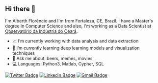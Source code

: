 

<!--
**zealberth/zealberth** is a ✨ _special_ ✨ repository because its `README.md` (this file) appears on your GitHub profile.

Here are some ideas to get you started:

- 🔭 I’m currently working on ...
- 🌱 I’m currently learning ...
- 👯 I’m looking to collaborate on ...
- 🤔 I’m looking for help with ...
- 💬 Ask me about ...
- 📫 How to reach me: ...
- 😄 Pronouns: ...
- ⚡ Fun fact: ...
-->

## Hi there 👋
I'm Alberth Florêncio and I'm from Fortaleza, CE, Brazil. I have a Master's degree in Computer Science and also, I'm working as a Data Scientist at [Observatório da Indústria do Ceará](https://www.observatorio.ind.br/). 

- 📈 I’m currently working with data analysis and data extraction
- 🤖 I’m currently learning deep learning models and visualization techniques
- 🍻 Ask me about: beers, memes, movies
- 💻 Languages: Python3, Matlab, Cypher, SQL


[![Twitter Badge](https://img.shields.io/badge/-@zealberth-1ca0f1?style=flat-square&labelColor=1ca0f1&logo=twitter&logoColor=white&link=https://twitter.com/zealberth)](https://twitter.com/zealberth) [![Linkedin Badge](https://img.shields.io/badge/-zealberth-blue?style=flat-square&logo=Linkedin&logoColor=white&link=https://www.linkedin.com/in/zealberth/)](https://www.linkedin.com/in/zealberth/) [![Gmail Badge](https://img.shields.io/badge/-jalberth14@gmail.com-c14438?style=flat-square&logo=Gmail&logoColor=white&link=mailto:jalberth14@gmail.com)](mailto:jalberth14@gmail.com)
